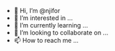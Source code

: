 - 👋 Hi, I’m @njifor
- 👀 I’m interested in ...
- 🌱 I’m currently learning ...
- 💞️ I’m looking to collaborate on ...
- 📫 How to reach me ...

<!---
njifor/njifor is a ✨ special ✨ repository because its `README.md` (this file) appears on your GitHub profile.
You can click the Preview link to take a look at your changes.
--->
